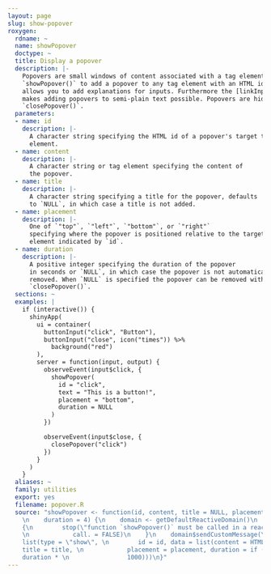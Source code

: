 ```yaml
---
layout: page
slug: show-popover
roxygen:
  rdname: ~
  name: showPopover
  doctype: ~
  title: Display a popover
  description: |-
    Popovers are small windows of content associated with a tag element. Use
    `showPopover()` to add a popover to any tag element with an HTML id. This
    allows you to add explanations for inputs. Furthermore the [linkInput()]
    makes adding popovers to semi-plain text possible. Popovers are hidden with
    `closePopover()`.
  parameters:
  - name: id
    description: |-
      A character string specifying the HTML id of a popover's target tag
      element.
  - name: content
    description: |-
      A character string or tag element specifying the content of
      the popover.
  - name: title
    description: |-
      A character string specifying a title for the popover, defaults
      to `NULL`, in which case a title is not added.
  - name: placement
    description: |-
      One of `"top"`, `"left"`, `"bottom"`, or `"right"`
      specifying where the popover is positioned relative to the target tag
      element indicated by `id`.
  - name: duration
    description: |-
      A positive integer specifying the duration of the popover
      in seconds or `NULL`, in which case the popover is not automatically
      removed. When `NULL` is specified the popover can be removed with
      `closePopover()`.
  sections: ~
  examples: |
    if (interactive()) {
      shinyApp(
        ui = container(
          buttonInput("click", "Button"),
          buttonInput("close", icon("times")) %>%
            background("red")
        ),
        server = function(input, output) {
          observeEvent(input$click, {
            showPopover(
              id = "click",
              text = "This is a button!",
              placement = "bottom",
              duration = NULL
            )
          })

          observeEvent(input$close, {
            closePopover("click")
          })
        }
      )
    }
  aliases: ~
  family: utilities
  export: yes
  filename: popover.R
  source: "showPopover <- function(id, content, title = NULL, placement = \"top\",
    \n    duration = 4) {\n    domain <- getDefaultReactiveDomain()\n    if (is.null(domain))
    {\n        stop(\"function `showPopover()` must be called in a reactive context\",
    \n            call. = FALSE)\n    }\n    domain$sendCustomMessage(\"dull:popover\",
    list(type = \"show\", \n        id = id, data = list(content = HTML(content),
    title = title, \n            placement = placement, duration = if (!is.null(duration))
    duration * \n                1000)))\n}"
---
```

